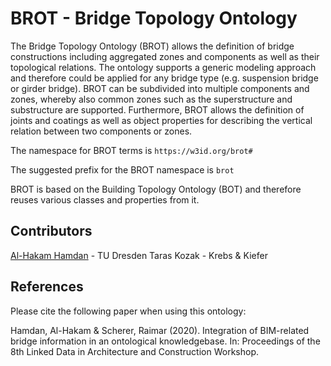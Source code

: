 # BROT - Bridge Topology Ontology

The Bridge Topology Ontology (BROT) allows the definition of bridge constructions including aggregated zones and components as well as their topological relations. The ontology supports a generic modeling approach and therefore could be applied for any bridge type (e.g. suspension bridge or girder bridge). BROT can be subdivided into multiple components and zones, whereby also common zones such as the superstructure and substructure are supported. Furthermore, BROT allows the definition of joints and coatings as well as object properties for describing the vertical relation between two components or zones.

The namespace for BROT terms is `https://w3id.org/brot#`

The suggested prefix for the BROT namespace is `brot`

BROT is based on the Building Topology Ontology (BOT) and therefore reuses various classes and properties from it.

## Contributors

[Al-Hakam Hamdan](https://github.com/Alhakam) - TU Dresden
Taras Kozak - Krebs & Kiefer

## References

Please cite the following paper when using this ontology:

Hamdan, Al-Hakam & Scherer, Raimar (2020). Integration of BIM-related bridge information in an ontological knowledgebase. In: Proceedings of the 8th Linked Data in Architecture and Construction Workshop.
